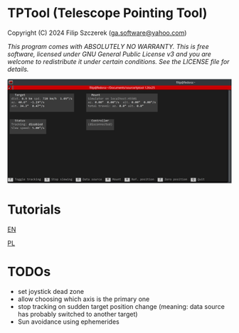 # TPTool (Telescope Pointing Tool)
Copyright (C) 2024 Filip Szczerek (ga.software@yahoo.com)

*This program comes with ABSOLUTELY NO WARRANTY. This is free software, licensed under GNU General Public License v3 and you are welcome to redistribute it under certain conditions. See the LICENSE file for details.*

![Main window](screenshot.png)

# Tutorials

[EN](doc/tutorial_en.md)

[PL](doc/tutorial_pl.md)

# TODOs

- set joystick dead zone
- allow choosing which axis is the primary one
- stop tracking on sudden target position change (meaning: data source has probably switched to another target)
- Sun avoidance using ephemerides
